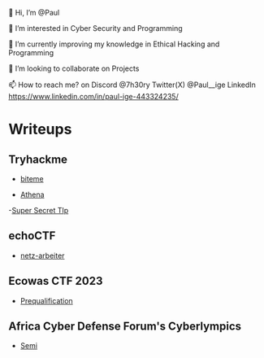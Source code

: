 👋 Hi, I’m @Paul

👀 I’m interested in Cyber Security and Programming

🌱 I’m currently improving my knowledge in Ethical Hacking and Programming

💞️ I’m looking to collaborate on Projects

📫 How to reach me? on Discord @7h30ry Twitter(X) @Paul__ige LinkedIn https://www.linkedin.com/in/paul-ige-443324235/




# Writeups


## Tryhackme

- [biteme](https://7h30ry.github.io/writeups/THM/biteme/)

- [Athena](https://7h30ry.github.io/writeups/THM/Athena/)

-[Super Secret TIp](https://7h30ry.github.io/writeups/THM/Super-Secret-TIp/)

## echoCTF

- [netz-arbeiter](https://7h30ry.github.io/writeups/echoCTF/netz-arbeiter/)


##  Ecowas CTF 2023 
- [Prequalification](https://7h30ry.github.io/writeups/EcowasCTF/)


## Africa Cyber Defense Forum's Cyberlympics 
- [Semi](https://7h30ry.github.io/writeups/ACDF-Cyberlympics/)
